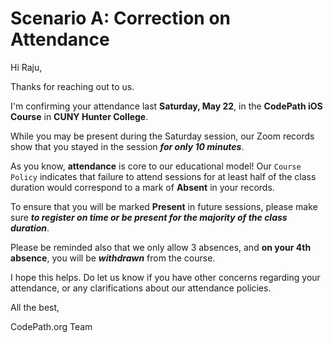 # **Scenario A**: Correction on Attendance

Hi Raju,


Thanks for reaching out to us.

I'm confirming your attendance last **Saturday, May 22**, in the **CodePath iOS Course** in **CUNY Hunter College**. 

While you may be present during the Saturday session, our Zoom records show that you stayed in the session ***for only 10 minutes***.

As you know, **attendance** is core to our educational model! Our `Course Policy` indicates that failure to attend sessions for at least half of the class duration would correspond to a mark of **Absent** in your records.

To ensure that you will be marked **Present** in future sessions, please make sure ***to register on time or be present for the majority of the class duration***. 

Please be reminded also that we only allow 3 absences, and **on your 4th absence**, you will be ***withdrawn*** from the course.

I hope this helps. Do let us know if you have other concerns regarding your attendance, or any clarifications about our attendance policies.



All the best,

CodePath.org Team
